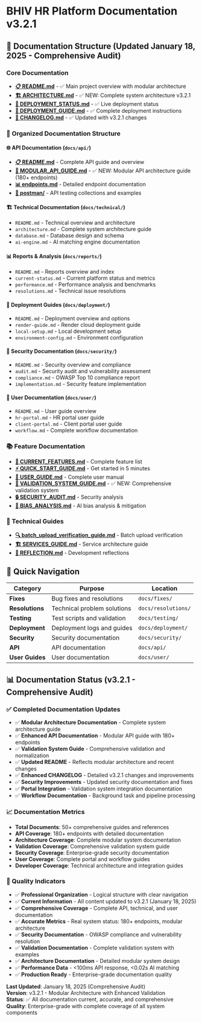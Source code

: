 # BHIV HR Platform Documentation v3.2.1

## 📁 Documentation Structure (Updated January 18, 2025 - Comprehensive Audit)

### **Core Documentation**
- **[📋 README.md](../README.md)** - ✅ Main project overview with modular architecture
- **[🏗️ ARCHITECTURE.md](../ARCHITECTURE.md)** - ✅ NEW: Complete system architecture v3.2.1
- **[🚀 DEPLOYMENT_STATUS.md](../DEPLOYMENT_STATUS.md)** - ✅ Live deployment status
- **[🚀 DEPLOYMENT_GUIDE.md](../DEPLOYMENT_GUIDE.md)** - ✅ Complete deployment instructions
- **[📝 CHANGELOG.md](CHANGELOG.md)** - ✅ Updated with v3.2.1 changes

### **📂 Organized Documentation Structure**

#### **🌐 API Documentation** (`docs/api/`)
- **[📋 README.md](api/README.md)** - Complete API guide and overview
- **[🚀 MODULAR_API_GUIDE.md](api/MODULAR_API_GUIDE.md)** - ✅ NEW: Modular API architecture guide (180+ endpoints)
- **[📊 endpoints.md](api/endpoints.md)** - Detailed endpoint documentation
- **[📁 postman/](api/postman/)** - API testing collections and examples

#### **🏗️ Technical Documentation** (`docs/technical/`)
- `README.md` - Technical overview and architecture
- `architecture.md` - Complete system architecture guide
- `database.md` - Database design and schema
- `ai-engine.md` - AI matching engine documentation

#### **📊 Reports & Analysis** (`docs/reports/`)
- `README.md` - Reports overview and index
- `current-status.md` - Current platform status and metrics
- `performance.md` - Performance analysis and benchmarks
- `resolutions.md` - Technical issue resolutions

#### **🚀 Deployment Guides** (`docs/deployment/`)
- `README.md` - Deployment overview and options
- `render-guide.md` - Render cloud deployment guide
- `local-setup.md` - Local development setup
- `environment-config.md` - Environment configuration

#### **🔐 Security Documentation** (`docs/security/`)
- `README.md` - Security overview and compliance
- `audit.md` - Security audit and vulnerability assessment
- `compliance.md` - OWASP Top 10 compliance report
- `implementation.md` - Security feature implementation

#### **👥 User Documentation** (`docs/user/`)
- `README.md` - User guide overview
- `hr-portal.md` - HR portal user guide
- `client-portal.md` - Client portal user guide
- `workflow.md` - Complete workflow documentation

### **📚 Feature Documentation**
- **[🎯 CURRENT_FEATURES.md](CURRENT_FEATURES.md)** - Complete feature list
- **[⚡ QUICK_START_GUIDE.md](QUICK_START_GUIDE.md)** - Get started in 5 minutes
- **[👥 USER_GUIDE.md](USER_GUIDE.md)** - Complete user manual
- **[🔧 VALIDATION_SYSTEM_GUIDE.md](VALIDATION_SYSTEM_GUIDE.md)** - ✅ NEW: Comprehensive validation system
- **[🔒 SECURITY_AUDIT.md](security/SECURITY_AUDIT.md)** - Security analysis
- **[🤖 BIAS_ANALYSIS.md](BIAS_ANALYSIS.md)** - AI bias analysis & mitigation

### **🔧 Technical Guides**
- **[🔍 batch_upload_verification_guide.md](batch_upload_verification_guide.md)** - Batch upload verification
- **[🏗️ SERVICES_GUIDE.md](SERVICES_GUIDE.md)** - Service architecture guide
- **[📝 REFLECTION.md](REFLECTION.md)** - Development reflections

## 🎯 Quick Navigation

| Category | Purpose | Location |
|----------|---------|----------|
| **Fixes** | Bug fixes and resolutions | `docs/fixes/` |
| **Resolutions** | Technical problem solutions | `docs/resolutions/` |
| **Testing** | Test scripts and validation | `docs/testing/` |
| **Deployment** | Deployment logs and guides | `docs/deployment/` |
| **Security** | Security documentation | `docs/security/` |
| **API** | API documentation | `docs/api/` |
| **User Guides** | User documentation | `docs/user/` |

## 📊 Documentation Status (v3.2.1 - Comprehensive Audit)

### **✅ Completed Documentation Updates**
- ✅ **Modular Architecture Documentation** - Complete system architecture guide
- ✅ **Enhanced API Documentation** - Modular API guide with 180+ endpoints
- ✅ **Validation System Guide** - Comprehensive validation and normalization
- ✅ **Updated README** - Reflects modular architecture and recent changes
- ✅ **Enhanced CHANGELOG** - Detailed v3.2.1 changes and improvements
- ✅ **Security Improvements** - Updated security documentation and fixes
- ✅ **Portal Integration** - Validation system integration documentation
- ✅ **Workflow Documentation** - Background task and pipeline processing

### **📈 Documentation Metrics**
- **Total Documents**: 50+ comprehensive guides and references
- **API Coverage**: 180+ endpoints with detailed documentation
- **Architecture Coverage**: Complete modular system documentation
- **Validation Coverage**: Comprehensive validation system guide
- **Security Coverage**: Enterprise-grade security documentation
- **User Coverage**: Complete portal and workflow guides
- **Developer Coverage**: Technical architecture and integration guides

### **🎯 Quality Indicators**
- ✅ **Professional Organization** - Logical structure with clear navigation
- ✅ **Current Information** - All content updated to v3.2.1 (January 18, 2025)
- ✅ **Comprehensive Coverage** - Complete API, technical, and user documentation
- ✅ **Accurate Metrics** - Real system status: 180+ endpoints, modular architecture
- ✅ **Security Documentation** - OWASP compliance and vulnerability resolution
- ✅ **Validation Documentation** - Complete validation system with examples
- ✅ **Architecture Documentation** - Detailed modular system design
- ✅ **Performance Data** - <100ms API response, <0.02s AI matching
- ✅ **Production Ready** - Enterprise-grade documentation quality

**Last Updated**: January 18, 2025 (Comprehensive Audit)  
**Version**: v3.2.1 - Modular Architecture with Enhanced Validation  
**Status**: ✅ All documentation current, accurate, and comprehensive  
**Quality**: Enterprise-grade with complete coverage of all system components